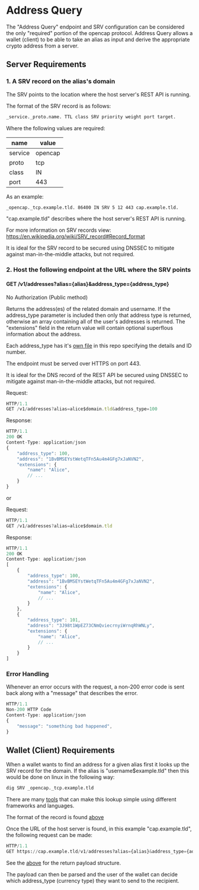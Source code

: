 # Address Query

The "Address Query" endpoint and SRV configuration can be considered the only "required" portion of the opencap protocol. Address Query allows a wallet (client) to be able to take an alias as input and derive the appropriate crypto address from a server.

## Server Requirements

### 1. A SRV record on the alias's domain

The SRV points to the location where the host server's REST API is running.

The format of the SRV record is as follows:

```bash
_service._proto.name. TTL class SRV priority weight port target.
```

Where the following values are required:

| name    | value   |
| ------- | ------- |
| service | opencap |
| proto   | tcp     |
| class   | IN      |
| port    | 443     |

As an example:

```bash
_opencap._tcp.example.tld. 86400 IN SRV 5 12 443 cap.example.tld.
```

"cap.example.tld" describes where the host server's REST API is running.

For more information on SRV records view: https://en.wikipedia.org/wiki/SRV_record#Record_format

It is ideal for the SRV record to be secured using DNSSEC to mitigate against man-in-the-middle attacks, but not required.

### 2. Host the following endpoint at the URL where the SRV points

#### GET /v1/addresses?alias={alias}&address_type={address_type}

No Authorization (Public method)

Returns the address(es) of the related domain and username. If the address_type parameter is included then only that address type is returned, otherwise an array containing all of the user's addresses is returned. The "extensions" field in the return value will contain optional superflous information about the address.

Each address_type has it's [own file](/AddressTypes/README.md) in this repo specifying the details and ID number.

The endpoint must be served over HTTPS on port 443.

It is ideal for the DNS record of the REST API be secured using DNSSEC to mitigate against man-in-the-middle attacks, but not required.

Request:

```javascript
HTTP/1.1
GET /v1/addresses?alias=alice$domain.tld&address_type=100
```

Response:

```javascript
HTTP/1.1
200 OK
Content-Type: application/json
{
    "address_type": 100,
    "address": "1BvBMSEYstWetqTFn5Au4m4GFg7xJaNVN2",
    "extensions": {
        "name": "Alice",
        // ...
    }
}
```

or

Request:

```javascript
HTTP/1.1
GET /v1/addresses?alias=alice$domain.tld
```

Response:

```javascript
HTTP/1.1
200 OK
Content-Type: application/json
[
    {
        "address_type": 100,
        "address": "1BvBMSEYstWetqTFn5Au4m4GFg7xJaNVN2",
        "extensions": {
            "name": "Alice",
            // ...
        }
    },
    {
        "address_type": 101,
        "address": "3J98t1WpEZ73CNmQviecrnyiWrnqRhWNLy",
        "extensions": {
            "name": "Alice",
            // ...
        }
    }
]
```

### Error Handling

Whenever an error occurs with the request, a non-200 error code is sent back along with a "message" that describes the error.

```javascript
HTTP/1.1
Non-200 HTTP Code
Content-Type: application/json
{
    "message": "something bad happened",
}
```

## Wallet (Client) Requirements

When a wallet wants to find an address for a given alias first it looks up the SRV record for the domain. If the alias is "username$example.tld" then this would be done on linux in the following way:

```bash
dig SRV _opencap._tcp.example.tld
```

There are many [tools](/Tools.md) that can make this lookup simple using different frameworks and languages.

The format of the record is found [above](#1-a-srv-record-on-the-aliass-domain)

Once the URL of the host server is found, in this example "cap.example.tld", the following request can be made:

```python
HTTP/1.1
GET https://cap.example.tld/v1/addresses?alias={alias}&address_type={address_type}
```

See the [above](#2-host-the-following-endpoint-at-the-url-where-the-srv-points) for the return payload structure.

The payload can then be parsed and the user of the wallet can decide which address_type (currency type) they want to send to the recipient.
